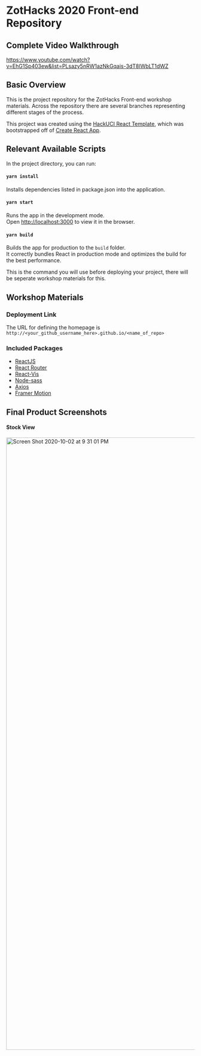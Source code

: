 # ZotHacks 2020 Front-end Repository

## Complete Video Walkthrough
https://www.youtube.com/watch?v=EhG1Sp403ew&list=PLsazy5nRW1azNkGqais-3dT8IWbLT1dWZ

## Basic Overview
This is the project repository for the ZotHacks Front-end workshop materials. Across the repository there are several branches representing different stages of the process.

This project was created using the [HackUCI React Template](https://github.com/hackuci/React-Template), which was bootstrapped off of [Create React App](https://github.com/facebook/create-react-app).

## Relevant Available Scripts 

In the project directory, you can run:

#### `yarn install`

Installs dependencies listed in package.json into the application.

#### `yarn start`

Runs the app in the development mode.<br />
Open [http://localhost:3000](http://localhost:3000) to view it in the browser.

#### `yarn build`

Builds the app for production to the `build` folder.<br />
It correctly bundles React in production mode and optimizes the build for the best performance.

This is the command you will use before deploying your project, there will be seperate workshop materials for this.

## Workshop Materials

### Deployment Link

The URL for defining the homepage is `http://<your_github_username_here>.github.io/<name_of_repo>`

### Included Packages

* [ReactJS](https://reactjs.org/)
* [React Router](https://reactrouter.com/web/guides/quick-start)
* [React-Vis](https://uber.github.io/react-vis/)
* [Node-sass](https://sass-lang.com/)
* [Axios](https://www.npmjs.com/package/axios)
* [Framer Motion](https://www.framer.com/motion/)

## Final Product Screenshots

#### Stock View
<img width="1633" alt="Screen Shot 2020-10-02 at 9 31 01 PM" src="https://user-images.githubusercontent.com/13127625/95133850-c9212680-0716-11eb-8808-8167e208fd63.png">


